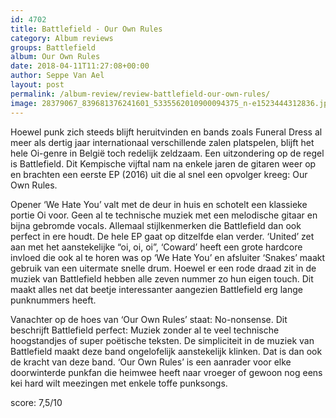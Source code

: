 ```yaml
---
id: 4702
title: Battlefield - Our Own Rules
category: Album reviews
groups: Battlefield
album: Our Own Rules
date: 2018-04-11T11:27:08+00:00
author: Seppe Van Ael
layout: post
permalink: /album-review/review-battlefield-our-own-rules/
image: 28379067_839681376241601_5335562010900094375_n-e1523444312836.jpg
---
```

Hoewel punk zich steeds blijft heruitvinden en bands zoals Funeral Dress al meer als dertig jaar internationaal verschillende zalen platspelen, blijft het hele Oi-genre in België toch redelijk zeldzaam. Een uitzondering op de regel is Battlefield. Dit Kempische vijftal nam na enkele jaren de gitaren weer op en brachten een eerste EP (2016) uit die al snel een opvolger kreeg: Our Own Rules.

Opener ‘We Hate You’ valt met de deur in huis en schotelt een klassieke portie Oi voor. Geen al te technische muziek met een melodische gitaar en bijna gebromde vocals. Allemaal stijlkenmerken die Battlefield dan ook perfect in ere houdt. De hele EP gaat op ditzelfde elan verder. ‘United’ zet aan met het aanstekelijke “oi, oi, oi”, ‘Coward’ heeft een grote hardcore invloed die ook al te horen was op ‘We Hate You’ en afsluiter ‘Snakes’ maakt gebruik van een uitermate snelle drum. Hoewel er een rode draad zit in de muziek van Battlefield hebben alle zeven nummer zo hun eigen touch. Dit maakt alles net dat beetje interessanter aangezien Battlefield erg lange punknummers heeft.

Vanachter op de hoes van ‘Our Own Rules’ staat: No-nonsense. Dit beschrijft Battlefield perfect: Muziek zonder al te veel technische hoogstandjes of super poëtische teksten. De simpliciteit in de muziek van Battlefield maakt deze band ongelofelijk aanstekelijk klinken. Dat is dan ook de kracht van deze band. ‘Our Own Rules’ is een aanrader voor elke doorwinterde punkfan die heimwee heeft naar vroeger of gewoon nog eens kei hard wilt meezingen met enkele toffe punksongs.

score: 7,5/10
